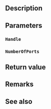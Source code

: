## Description

## Parameters

### `Handle`

### `NumberOfPorts`

## Return value

## Remarks

## See also